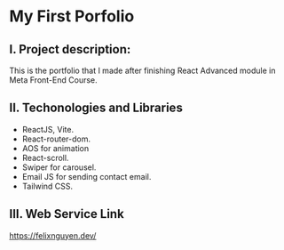 
# My First Porfolio
## I. Project description:
This is the portfolio that I made after finishing React Advanced module in Meta Front-End Course.
## II. Techonologies and Libraries
- ReactJS, Vite.
- React-router-dom.
- AOS for animation
- React-scroll.
- Swiper for carousel.
- Email JS for sending contact email.
- Tailwind CSS.
## III. Web Service Link
https://felixnguyen.dev/
